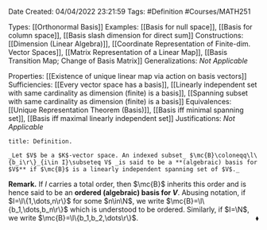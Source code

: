 <div class="topSpace"></div>

Date Created: 04/04/2022 23:21:59
Tags: #Definition #Courses/MATH251

Types: [[Orthonormal Basis]]
Examples: [[Basis for null space]], [[Basis for column space]], [[Basis slash dimension for direct sum]]
Constructions: [[Dimension (Linear Algebra)]], [[Coordinate Representation of Finite-dim. Vector Spaces]], [[Matrix Representation of a Linear Map]], [[Basis Transition Map; Change of Basis Matrix]]
Generalizations: _Not Applicable_

Properties: [[Existence of unique linear map via action on basis vectors]]
Sufficiencies: [[Every vector space has a basis]], [[Linearly independent set with same cardinality as dimension (finite) is a basis]], [[Spanning subset with same cardinality as dimension (finite) is a basis]]
Equivalences: [[Unique Representation Theorem (Basis)]], [[Basis iff minimal spanning set]], [[Basis iff maximal linearly independent set]]
Justifications: _Not Applicable_

``` ad-Definition
title: Definition.

_Let $V$ be a $K$-vector space. An indexed subset_ $\mc{B}\coloneqq\l\{b_i\r\}_{i\in I}\subseteq V$ _is said to be a **(algebraic) basis for $V$** if $\mc{B}$ is a linearly independent spanning set of $V$._

```

**Remark.** If $I$ carries a total order, then $\mc{B}$ inherits this order and is hence said to be an **ordered (algebraic) basis for $V$**. Abusing notation, if $I=\l\{1,\dots,n\r\}$ for some $n\in\N$, we write $\mc{B}=\l\{b_1,\dots,b_n\r\}$ which is understood to be ordered. Similarly, if $I=\N$, we write $\mc{B}=\l\{b_1,b_2,\dots\r\}$.<span style="float:right;">$\blacklozenge$</span>
